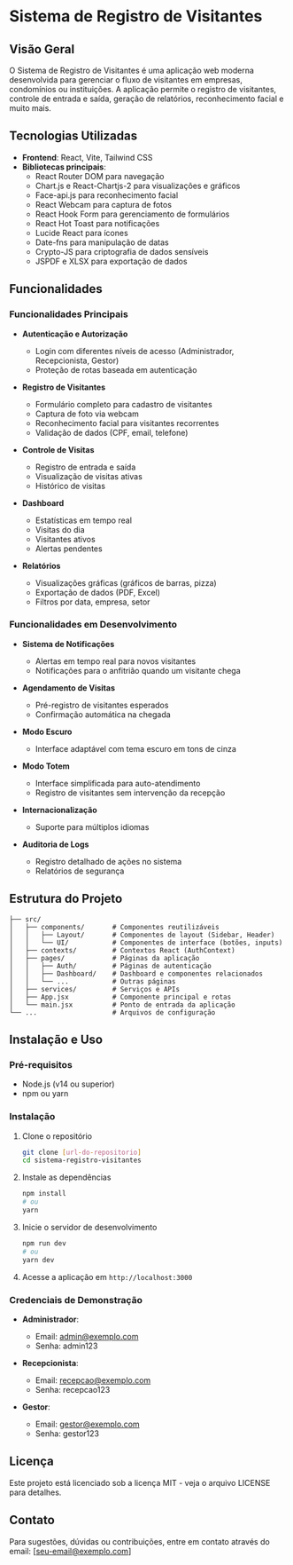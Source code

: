 # Sistema de Registro de Visitantes

## Visão Geral

O Sistema de Registro de Visitantes é uma aplicação web moderna desenvolvida para gerenciar o fluxo de visitantes em empresas, condomínios ou instituições. A aplicação permite o registro de visitantes, controle de entrada e saída, geração de relatórios, reconhecimento facial e muito mais.

## Tecnologias Utilizadas

- **Frontend**: React, Vite, Tailwind CSS
- **Bibliotecas principais**:
  - React Router DOM para navegação
  - Chart.js e React-Chartjs-2 para visualizações e gráficos
  - Face-api.js para reconhecimento facial
  - React Webcam para captura de fotos
  - React Hook Form para gerenciamento de formulários
  - React Hot Toast para notificações
  - Lucide React para ícones
  - Date-fns para manipulação de datas
  - Crypto-JS para criptografia de dados sensíveis
  - JSPDF e XLSX para exportação de dados

## Funcionalidades

### Funcionalidades Principais

- **Autenticação e Autorização**
  - Login com diferentes níveis de acesso (Administrador, Recepcionista, Gestor)
  - Proteção de rotas baseada em autenticação

- **Registro de Visitantes**
  - Formulário completo para cadastro de visitantes
  - Captura de foto via webcam
  - Reconhecimento facial para visitantes recorrentes
  - Validação de dados (CPF, email, telefone)

- **Controle de Visitas**
  - Registro de entrada e saída
  - Visualização de visitas ativas
  - Histórico de visitas

- **Dashboard**
  - Estatísticas em tempo real
  - Visitas do dia
  - Visitantes ativos
  - Alertas pendentes

- **Relatórios**
  - Visualizações gráficas (gráficos de barras, pizza)
  - Exportação de dados (PDF, Excel)
  - Filtros por data, empresa, setor

### Funcionalidades em Desenvolvimento

- **Sistema de Notificações**
  - Alertas em tempo real para novos visitantes
  - Notificações para o anfitrião quando um visitante chega

- **Agendamento de Visitas**
  - Pré-registro de visitantes esperados
  - Confirmação automática na chegada

- **Modo Escuro**
  - Interface adaptável com tema escuro em tons de cinza

- **Modo Totem**
  - Interface simplificada para auto-atendimento
  - Registro de visitantes sem intervenção da recepção

- **Internacionalização**
  - Suporte para múltiplos idiomas

- **Auditoria de Logs**
  - Registro detalhado de ações no sistema
  - Relatórios de segurança

## Estrutura do Projeto

```
├── src/
│   ├── components/       # Componentes reutilizáveis
│   │   ├── Layout/       # Componentes de layout (Sidebar, Header)
│   │   └── UI/           # Componentes de interface (botões, inputs)
│   ├── contexts/         # Contextos React (AuthContext)
│   ├── pages/            # Páginas da aplicação
│   │   ├── Auth/         # Páginas de autenticação
│   │   ├── Dashboard/    # Dashboard e componentes relacionados
│   │   └── ...           # Outras páginas
│   ├── services/         # Serviços e APIs
│   ├── App.jsx           # Componente principal e rotas
│   └── main.jsx          # Ponto de entrada da aplicação
└── ...                   # Arquivos de configuração
```

## Instalação e Uso

### Pré-requisitos

- Node.js (v14 ou superior)
- npm ou yarn

### Instalação

1. Clone o repositório
   ```bash
   git clone [url-do-repositorio]
   cd sistema-registro-visitantes
   ```

2. Instale as dependências
   ```bash
   npm install
   # ou
   yarn
   ```

3. Inicie o servidor de desenvolvimento
   ```bash
   npm run dev
   # ou
   yarn dev
   ```

4. Acesse a aplicação em `http://localhost:3000`

### Credenciais de Demonstração

- **Administrador**:
  - Email: admin@exemplo.com
  - Senha: admin123

- **Recepcionista**:
  - Email: recepcao@exemplo.com
  - Senha: recepcao123

- **Gestor**:
  - Email: gestor@exemplo.com
  - Senha: gestor123

## Licença

Este projeto está licenciado sob a licença MIT - veja o arquivo LICENSE para detalhes.

## Contato

Para sugestões, dúvidas ou contribuições, entre em contato através do email: [seu-email@exemplo.com]